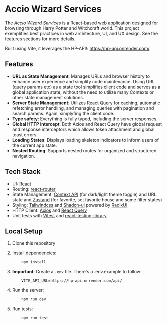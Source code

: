 # Accio Wizard Services

The _Accio Wizard Services_ is a React-based web application designed for browsing through
Harry Potter and Witchcraft world. This project exemplifies best practices in web architecture,
UI, and UX design. See the features sections for more details.

Built using Vite, it leverages the HP-API!: https://hp-api.onrender.com/.

## Features

- **URL as State Management**: Manages URLs and browser history to enhance user experience and
  simplify code maintenance. Using URL (query params etc) as a state tool simplifies client code and
  serves as a global application state, without the need to utilize many Contexts or other state
  management solutions.
- **Server State Management**: Utilizes React Query for caching, automatic refetching error
  handling, and managing queries with pagination and search params. Again, simplyfing the client
  code.
- **Type safety**: Everything is fully typed, including the server responses.
- **Global HTTP intercept**: Both Axios and React Query have global request and response
  interceptors which allows token attachment and global toast errors.
- **Loading States**: Displays loading skeleton indicators to inform
  users of the current app state.
- **Nested Routing**: Supports nested routes for organized and structured navigation.

## Tech Stack

- UI: [React](https://reactjs.org/)
- Routing: [react-router](https://reactrouter.com)
- State Management: [Context API](https://legacy.reactjs.org/docs/context.html) (for dark/light
  theme toggle) and URL state and [Zustand](https://github.com/pmndrs/zustand/tree/main) (for favorite, set favorite house and some filter states)
- Styling: [Tailwindcss](https://tailwindcss.com/) and [Shadcn-ui](https://ui.shadcn.com/) powered
  by [RadixUI](https://www.radix-ui.com/)
- HTTP Client: [Axios](https://github.com/axios/axios) and
  [React Query](https://tanstack.com/query/v3/)
- Unit tests with [Vitest](https://vitest.dev/) and
  [react-testing-library](https://testing-library.com/docs/react-testing-library/intro/)

## Local Setup

1. Clone this repository

2. Install dependencies:

   ```bash
       npm install
   ```

3. **Important**: Create a `.env` file. There's a .env.example to follow:

   ```
       VITE_API_URL=https://hp-api.onrender.com/api/
   ```

4. Run the server:

   ```bash
       npm run dev
   ```

5. Run tests:

   ```bash
       npm run test
   ```
